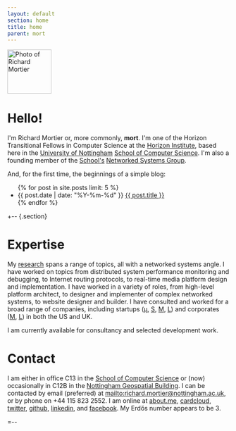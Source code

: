 ```yaml
---
layout: default
section: home
title: home
parent: mort
---
```


<img class='inset right' 
     src='{{site.baseurl}}img/mort.png' 
     title='Richard Mortier' 
     alt='Photo of Richard Mortier' height='100px' />

Hello!
======

I'm Richard Mortier or, more commonly, **mort**. I'm one of the Horizon
Transitional Fellows in Computer Science at the [Horizon Institute][horizon],
based here in the [University of Nottingham][nottingham]
[School of Computer Science][cs]. I'm also a founding member of the [School's][cs] [Networked Systems Group][nsg].

[horizon]: https://www.horizon.ac.uk/
[nottingham]: http://www.nottingham.ac.uk/
[cs]: http://www.cs.nott.ac.uk/
[nsg]: http://nsg.cs.nott.ac.uk/

And, for the first time, the beginnings of a simple blog:

<ul>
  {% for post in site.posts limit: 5 %}
    <li>
      {{ post.date | date: "%Y-%m-%d" }}
      <a href="{{ site.baseurl }}{{ post.url }}">{{ post.title }}</a>
    </li>
  {% endfor %}
</ul>

+-- {.section}


Expertise
========= 

My [research](research) spans a range of topics, all with a networked
systems angle.  I have worked on topics from distributed system
performance monitoring and debugging, to Internet routing protocols,
to real-time media platform design and implementation.  I have worked
in a variety of roles, from high-level platform architect, to designer
and implementer of complex networked systems, to website designer and
builder.  I have consulted and worked for a broad range of companies,
including startups ([&mu;][vipadia], [S][camrivox], [M][cplane],
[L][alertme]) and corporates ([M][sprint], [L][microsoft]) in both the
US and UK.

I am currently available for consultancy and selected development work.

[vipadia]: http://vipadia.com/
[camrivox]: http://camrivox.com/
[cplane]: http://cplane.com/
[alertme]: http://alertme.com/
[sprint]: http://sprint.com/
[microsoft]: http://microsoft.com/


Contact
=======

I am either in office C13 in the [School of Computer Science][cs] or (now) occasionally in C12B in the [Nottingham Geospatial Building][map]. I can be contacted by email (preferred) at <mailto:richard.mortier@nottingham.ac.uk>, or by phone on +44 115 823 2552. I am online at [about.me][], [cardcloud][], [twitter][], [github][], [linkedin][], and [facebook][]. My Erd&#x0151;s number appears to be 3.

[map]: uk/maps?q=Horizon&hl=en&sll=52.951846,-1.183863&sspn=0.011002,0.017724&t=k&hq=Horizon&z=16
[twitter]: http://twitter.com/mort___
[github]: http://github.com/mor1
[linkedin]: http://linkedin.com/in/richardmortier
[facebook]: http://facebook.com/richard.mortier
[cardcloud]: http://cardcloud.com/mort
[about.me]: http://about.me/mort

=--
